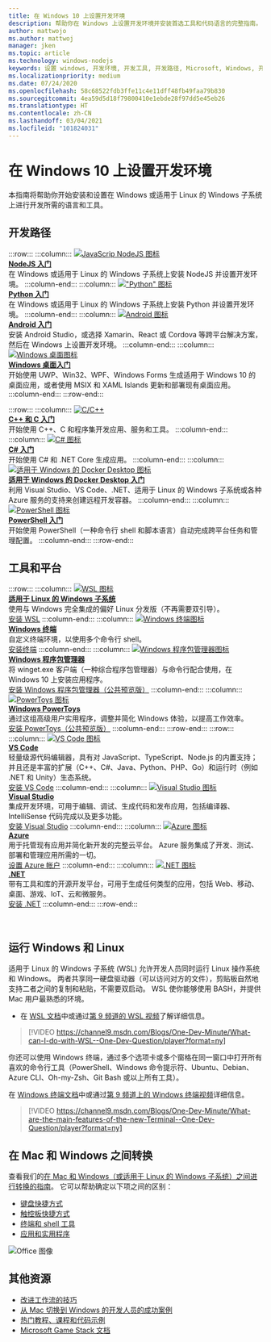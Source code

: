 ```yaml
---
title: 在 Windows 10 上设置开发环境
description: 帮助你在 Windows 上设置开发环境并安装首选工具和代码语言的完整指南。
author: mattwojo
ms.author: mattwoj
manager: jken
ms.topic: article
ms.technology: windows-nodejs
keywords: 设置 windows, 开发环境, 开发工具, 开发路径, Microsoft, Windows, 开发人员, 使用技巧, 性能, WSL, 终端, nodejs, python
ms.localizationpriority: medium
ms.date: 07/24/2020
ms.openlocfilehash: 58c68522fdb3ffe11c4e11dff48fb49faa79b830
ms.sourcegitcommit: 4ea59d5d18f79800410e1ebde28f97dd5e45eb26
ms.translationtype: HT
ms.contentlocale: zh-CN
ms.lasthandoff: 03/04/2021
ms.locfileid: "101824031"
---
```

# <a name="set-up-your-development-environment-on-windows-10"></a>在 Windows 10 上设置开发环境

本指南将帮助你开始安装和设置在 Windows 或适用于 Linux 的 Windows 子系统上进行开发所需的语言和工具。

## <a name="development-paths"></a>开发路径

:::row:::
    :::column:::
       [![JavaScrip NodeJS 图标](../images/nodejs-logo.png)](../nodejs/index.yml)<br>
        **[NodeJS 入门](../nodejs/index.yml)**<br>
        在 Windows 或适用于 Linux 的 Windows 子系统上安装 NodeJS 并设置开发环境。
    :::column-end:::
    :::column:::
       [!["Python" 图标](../images/python-logo.png)](../python/index.yml)<br>
        **[Python 入门](../python/index.yml)**<br>
        在 Windows 或适用于 Linux 的 Windows 子系统上安装 Python 并设置开发环境。
    :::column-end:::
    :::column:::
       [![Android 图标](../images/android-logo.png)](/windows/android)<br>
        **[Android 入门](/windows/android)**<br>
        安装 Android Studio，或选择 Xamarin、React 或 Cordova 等跨平台解决方案，然后在 Windows 上设置开发环境。
    :::column-end:::
    :::column:::
       [![Windows 桌面图标](../images/windows-logo.png)](../apps/index.yml)<br>
        **[Windows 桌面入门](../apps/index.yml)**<br>
        开始使用 UWP、Win32、WPF、Windows Forms 生成适用于 Windows 10 的桌面应用，或者使用 MSIX 和 XAML Islands 更新和部署现有桌面应用。
    :::column-end:::
:::row-end:::

:::row:::
    :::column:::
       [![C/C++](../images/c-logo.png)](/cpp/)<br>
        **[C++ 和 C 入门](/cpp/)**<br>
        开始使用 C++、C 和程序集开发应用、服务和工具。
    :::column-end:::
    :::column:::
       [![C# 图标](../images/csharp-logo.png)](/dotnet/csharp/)<br>
        **[C# 入门](/dotnet/csharp/)**<br>
        开始使用 C# 和 .NET Core 生成应用。
    :::column-end:::
    :::column:::
       [![适用于 Windows 的 Docker Desktop 图标](../images/docker-logo.png)](../dev-environment/docker/overview.md)<br>
        **[适用于 Windows 的 Docker Desktop 入门](../dev-environment/docker/overview.md)**<br>
        利用 Visual Studio、VS Code、.NET、适用于 Linux 的 Windows 子系统或各种 Azure 服务的支持来创建远程开发容器。
    :::column-end:::
    :::column:::
       [![PowerShell 图标](../images/powershell.png)](/powershell/)<br>
        **[PowerShell 入门](/powershell/)**<br>
        开始使用 PowerShell（一种命令行 shell 和脚本语言）自动完成跨平台任务和管理配置。
    :::column-end:::
:::row-end:::

## <a name="tools-and-platforms"></a>工具和平台

:::row:::
    :::column:::
       [![WSL 图标](../images/windows-linux-dev-env.png)](/windows/wsl/)<br>
        **[适用于 Linux 的 Windows 子系统](/windows/wsl/)**<br>
        使用与 Windows 完全集成的偏好 Linux 分发版（不再需要双引导）。<br>
        [安装 WSL](/windows/wsl/install-win10)
    :::column-end:::
    :::column:::
       [![Windows 终端图标](../images/terminal.png)](/windows/terminal/)<br>
        **[Windows 终端](/windows/terminal/)**<br>
        自定义终端环境，以使用多个命令行 shell。
        <br>
        [安装终端](https://www.microsoft.com/p/windows-terminal/9n0dx20hk701?rtc=1&activetab=pivot:overviewtab)
    :::column-end:::
    :::column:::
       [![Windows 程序包管理器图标](../images/winget.png)](../package-manager/index.md)<br>
        **[Windows 程序包管理器](../package-manager/index.md)**<br>
        将 winget.exe 客户端（一种综合程序包管理器）与命令行配合使用，在 Windows 10 上安装应用程序。<br>
        [安装 Windows 程序包管理器（公共预览版）](../package-manager/winget/index.md#install-winget)
    :::column-end:::
    :::column:::
       [![PowerToys 图标](../images/powertoys.png)](https://github.com/microsoft/PowerToys)<br>
        **[Windows PowerToys](https://github.com/microsoft/PowerToys)**<br>
        通过这组高级用户实用程序，调整并简化 Windows 体验，以提高工作效率。<br>
        [安装 PowerToys（公共预览版）](https://github.com/microsoft/PowerToys#installing-and-running-microsoft-powertoys)
    :::column-end:::
:::row-end:::
:::row:::
    :::column:::
       [![VS Code 图标](../images/Vscode.png)](https://code.visualstudio.com/docs)<br>
        **[VS Code](https://code.visualstudio.com/docs)**<br>
        轻量级源代码编辑器，具有对 JavaScript、TypeScript、Node.js 的内置支持；并且还是丰富的扩展（C++、C#、Java、Python、PHP、Go）和运行时（例如 .NET 和 Unity）生态系统。<br>
        [安装 VS Code](https://code.visualstudio.com/download)
    :::column-end:::
    :::column:::
       [![Visual Studio 图标](../images/visualstudio.png)](/visualstudio/windows/)<br>
        **[Visual Studio](/visualstudio/windows/)**<br>
        集成开发环境，可用于编辑、调试、生成代码和发布应用，包括编译器、IntelliSense 代码完成以及更多功能。<br>
        [安装 Visual Studio](/visualstudio/install/install-visual-studio)
    :::column-end:::
    :::column:::
       [![Azure 图标](../images/Azure.png)](/azure/guides/developer/azure-developer-guide)<br>
        **[Azure](/azure/guides/developer/azure-developer-guide)**<br>
        用于托管现有应用并简化新开发的完整云平台。 Azure 服务集成了开发、测试、部署和管理应用所需的一切。<br>
        [设置 Azure 帐户](https://azure.microsoft.com/free/)
    :::column-end:::
    :::column:::
       [![.NET 图标](../images/net.png)](https://dotnet.microsoft.com/)<br>
        **[.NET](/dotnet/standard/get-started/)**<br>
        带有工具和库的开源开发平台，可用于生成任何类型的应用，包括 Web、移动、桌面、游戏、IoT、云和微服务。<br>
        [安装 .NET](https://dotnet.microsoft.com/download)
    :::column-end:::
:::row-end:::

<br>

## <a name="run-windows-and-linux"></a>运行 Windows 和 Linux

适用于 Linux 的 Windows 子系统 (WSL) 允许开发人员同时运行 Linux 操作系统和 Windows。 两者共享同一硬盘驱动器（可以访问对方的文件），剪贴板自然地支持二者之间的复制和粘贴，不需要双启动。 WSL 使你能够使用 BASH，并提供 Mac 用户最熟悉的环境。
- 在 [WSL 文档](/windows/wsl)中或通过[第 9 频道的 WSL 视频](https://channel9.msdn.com/Search?term=wsl&lang-en=true)了解详细信息。

> [!VIDEO https://channel9.msdn.com/Blogs/One-Dev-Minute/What-can-I-do-with-WSL--One-Dev-Question/player?format=ny]

你还可以使用 Windows 终端，通过多个选项卡或多个窗格在同一窗口中打开所有喜欢的命令行工具（PowerShell、Windows 命令提示符、Ubuntu、Debian、Azure CLI、Oh-my-Zsh、Git Bash 或以上所有工具）。

在 [Windows 终端文档](/windows/terminal)中或通过[第 9 频道上的 Windows 终端视频](https://channel9.msdn.com/Search?term=windows%20terminal&lang-en=true)详细信息。

> [!VIDEO https://channel9.msdn.com/Blogs/One-Dev-Minute/What-are-the-main-features-of-the-new-Terminal--One-Dev-Question/player?format=ny]

## <a name="transitioning-between-mac-and-windows"></a>在 Mac 和 Windows 之间转换

查看我们的[在 Mac 和 Windows（或适用于 Linux 的 Windows 子系统）之间进行转换的指南](./mac-to-windows.md)。 它可以帮助确定以下项之间的区别：

- [键盘快捷方式](./mac-to-windows.md#keyboard-shortcuts)
- [触控板快捷方式](./mac-to-windows.md#trackpad-shortcuts)
- [终端和 shell 工具](./mac-to-windows.md#command-line-shells-and-terminals)
- [应用和实用程序](./mac-to-windows.md#apps-and-utilities)

![Office 图像](../images/flashy-office3.png)

## <a name="additional-resources"></a>其他资源

- [改进工作流的技巧](./tips.md)
- [从 Mac 切换到 Windows 的开发人员的成功案例](./dev-stories.md)
- [热门教程、课程和代码示例](./tutorials.md)
- [Microsoft Game Stack 文档](/gaming/)